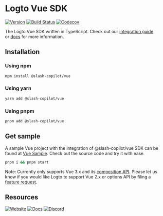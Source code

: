 # Logto Vue SDK
[![Version](https://img.shields.io/npm/v/@slash-copilot/vue)](https://www.npmjs.com/package/@slash-copilot/vue)
[![Build Status](https://github.com/logto-io/js/actions/workflows/main.yml/badge.svg)](https://github.com/logto-io/js/actions/workflows/main.yml)
[![Codecov](https://img.shields.io/codecov/c/github/logto-io/js)](https://app.codecov.io/gh/logto-io/js?branch=master)

The Logto Vue SDK written in TypeScript. Check out our [integration guide](https://docs.logto.io/docs/recipes/integrate-logto/vue) or [docs](https://docs.logto.io/sdk/JavaScript/vue/) for more information.

## Installation

### Using npm

```bash
npm install @slash-copilot/vue
```

### Using yarn

```bash
yarn add @slash-copilot/vue
```

### Using pnpm

```bash
pnpm add @slash-copilot/vue
```

## Get sample

A sample Vue project with the integration of @slash-copilot/vue SDK can be found at [Vue Sample](https://github.com/logto-io/js/tree/master/packages/vue-sample). Check out the source code and try it with ease.

```bash
pnpm i && pnpm start
```

Note: Currently only supports Vue 3.x and its [composition API](https://vuejs.org/api/composition-api-setup.html#composition-api-setup). Please let us know if you would like Logto to support Vue 2.x or options API by filing a [feature request](https://github.com/logto-io/logto/issues/new?assignees=&labels=feature-request&template=feature_request.md&title=feature+request%3A+).

## Resources

[![Website](https://img.shields.io/badge/website-logto.io-8262F8.svg)](https://logto.io/)
[![Docs](https://img.shields.io/badge/docs-logto.io-green.svg)](https://docs.logto.io/sdk/JavaScript/vue/)
[![Discord](https://img.shields.io/discord/965845662535147551?logo=discord&logoColor=ffffff&color=7389D8&cacheSeconds=600)](https://discord.gg/UEPaF3j5e6)
